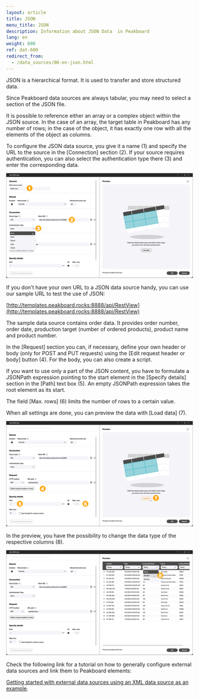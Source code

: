 ```yaml
---
layout: article
title: JSON
menu_title: JSON
description: Information about JSON Data  in Peakboard
lang: en
weight: 600
ref: dat-600
redirect_from:
  - /data_sources/06-en-json.html
---
```

JSON is a hierarchical format. It is used to transfer and store structured data.

Since Peakboard data sources are always tabular, you may need to select a section of the JSON file.

It is possible to reference either an array or a complex object within the JSON source. In the case of an array, the target table in Peakboard has any number of rows; in the case of the object, it has exactly one row with all the elements of the object as columns.

To configure the JSON data source, you give it a name (1) and specify the URL to the source in the [Connection] section (2).
If your source requires authentication, you can also select the authentication type there (3) and enter the corresponding data.

![Configure JSON data source](/assets/images/data-sources/json/en_JSON-datasource-01.png)

If you don't have your own URL to a JSON data source handy, you can use our sample URL to test the use of JSON:

[http://templates.peakboard.rocks:8888/api/RestView](http://templates.peakboard.rocks:8888/api/RestView)

The sample data source contains order data. It provides order number, order date, production target (number of ordered products), product name and product number.

In the [Request] section you can, if necessary, define your own header or body (only for POST and PUT requests) using the [Edit request header or body] button (4). For the body, you can also create a script.

If you want to use only a part of the JSON content, you have to formulate a JSONPath expression pointing to the start element in the [Specify details] section in the [Path] text box (5). An empty JSONPath expression takes the root element as its start.

The field [Max. rows] (6) limits the number of rows to a certain value.

When all settings are done, you can preview the data with [Load data] (7). 

![Configure JSON data source](/assets/images/data-sources/json/en_JSON-datasource-02.png)

In the preview, you have the possibility to change the data type of the respective columns (8).

![Configure JSON data source](/assets/images/data-sources/json/en_JSON-datasource-03.png)

Check the following link for a tutorial on how to generally configure external data sources and link them to Peakboard elements:

[Getting started with external data sources using an XML data source as an example](/tutorials/03-en-xml-datasource.html).
